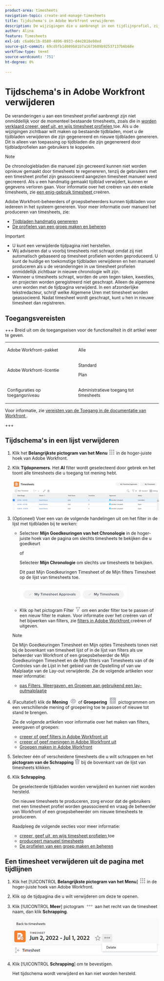 ```yaml
---
product-area: timesheets
navigation-topic: create-and-manage-timesheets
title: Tijdschema's in Adobe Workfront verwijderen
description: De wijzigingen die u aanbrengt in een tijdlijnprofiel, zijn niet onmiddellijk van kracht voor de momenteel bestaande tijdbladen, zoals uitgelegd in Create, geef, en wijs timesheet profielen uit. Als u de wijzigingen zichtbaar wilt maken op bestaande tijdbladen, moet u de tijdbladen verwijderen die zijn gegenereerd en nieuwe tijdbladen genereren. Dit is alleen van toepassing op tijdbladen die zijn gegenereerd door tijdbladprofielen aan gebruikers te koppelen.
author: Alina
feature: Timesheets
exl-id: c6a86c1b-8580-4896-8933-d4e2818e98ed
source-git-commit: 69cd5fb1d089b81b7a1673609b92537137b6b68e
workflow-type: tm+mt
source-wordcount: '751'
ht-degree: 0%

---
```


# Tijdschema&#39;s in Adobe Workfront verwijderen

De veranderingen u aan een timesheet profiel aanbrengt zijn niet onmiddellijk voor de momenteel bestaande timesheets, zoals die in [ worden verklaard creeer, geef uit, en wijs timesheet profielen ](../../timesheets/create-and-manage-timesheets/create-timesheet-profiles.md) toe. Als u de wijzigingen zichtbaar wilt maken op bestaande tijdbladen, moet u de tijdbladen verwijderen die zijn gegenereerd en nieuwe tijdbladen genereren. Dit is alleen van toepassing op tijdbladen die zijn gegenereerd door tijdbladprofielen aan gebruikers te koppelen.

>[!NOTE]
>
>De chronologiebladen die manueel zijn gecreeerd kunnen niet worden opnieuw gemaakt door timesheets te regenereren, tenzij de gebruikers met een timesheet profiel zijn geassocieerd aangezien timesheet manueel werd gecreeerd. Als u een handmatig gemaakt tijdblad verwijdert, kunnen er gegevens verloren gaan. Voor informatie over het creëren van één enkele timesheets, zie [ een enig-gebruik timesheet ](../../timesheets/create-and-manage-timesheets/create-tmshts.md) creëren.

Adobe Workfront-beheerders of groepsbeheerders kunnen tijdbladen voor iedereen in het systeem genereren. Voor meer informatie over manueel het produceren van timesheets, zie:

* [Tijdbladen handmatig genereren](../../timesheets/create-and-manage-timesheets/manually-generate-timesheets.md)
* [De profielen van een groep maken en beheren](../../administration-and-setup/manage-groups/work-with-group-objects/create-and-modify-a-groups-timesheet-profiles.md)

>[!IMPORTANT]
>
>* U kunt een verwijderde tijdpagina niet herstellen.
>* Wij adviseren dat u voorbij timesheets niet schrapt omdat zij niet automatisch gebaseerd op timesheet profielen worden geproduceerd. U kunt de huidige en toekomstige tijdbladen verwijderen en hen manueel produceren als u de veranderingen in uw timesheet profielen onmiddellijk zichtbaar in nieuwe chronologie wilt zijn.
>* Wanneer u timesheets schrapt, worden de uren tegen taken, kwesties, en projecten worden geregistreerd niet geschrapt. Alleen de algemene uren worden met de tijdpagina verwijderd. In een afzonderlijke tekstredacteur, schrijf welke Algemene Uren met timesheet worden geassocieerd. Nadat timesheet wordt geschrapt, kunt u hen in nieuwe timesheet dan registreren.
>

## Toegangsvereisten

+++ Breid uit om de toegangseisen voor de functionaliteit in dit artikel weer te geven.

<table style="table-layout:auto">
 <col> 
 <col>
 <tbody> 
  <tr> 
   <td>Adobe Workfront-pakket</td> 
   <td><p>Alle</p></td> 
  </tr> 
  <tr> 
   <td>Adobe Workfront-licentie</td> 
   <td>
   <p>Standard</p>
   <p>Plan</p></td>
  </tr> 
  <tr> 
   <td>Configuraties op toegangsniveau</td> 
   <td><p>Administratieve toegang tot timesheets</p> </td> 
  </tr> 
 </tbody> 
</table>

Voor informatie, zie [ vereisten van de Toegang in de documentatie van Workfront ](/help/quicksilver/administration-and-setup/add-users/access-levels-and-object-permissions/access-level-requirements-in-documentation.md).

+++

## Tijdschema&#39;s in een lijst verwijderen

1. Klik het **Belangrijkste pictogram van het Menu** ![](assets/main-menu-icon.png) in de hoger-juiste hoek van Adobe Workfront.

1. Klik **Tijdopnemers**. Het **Al** filter wordt geselecteerd door gebrek en het toont alle timesheets die u toegang tot mening hebt.

   ![](assets/timesheet-list-one-timesheet-selected-nwe-350x70.png)

1. (Optioneel) Voer een van de volgende handelingen uit om het filter in de lijst met tijdbladen bij te werken:

   * Selecteer **Mijn Goedkeuringen van het Chronologie** in de hoger-juiste hoek van de pagina om slechts timesheets te bekijken die u goedkeurt

     of

     Selecteer **Mijn Chronologie** om slechts uw timesheets te bekijken.

     Dit past Mijn Goedkeuringen Timesheet of de Mijn filters Timesheet op de lijst van timesheets toe.

     ![](assets/my-timesheet-approvals-my-timesheets-pills-on-timesheets-list-nwe-350x58.png)

   * Klik op het pictogram Filter ![](assets/filter-nwepng.png) om een ander filter toe te passen of een nieuw filter te maken. Voor informatie over het creëren van of het bijwerken van filters, zie [ filters in Adobe Workfront ](../../reports-and-dashboards/reports/reporting-elements/create-filters.md) creëren of uitgeven.

   >[!NOTE]
   >
   >De Mijn Goedkeuringen Timesheet en Mijn opties Timesheets tonen niet bij de bovenkant van timesheet lijst of in de lijst van filters als uw beheerder van Workfront of een groepsbeheerder de Mijn Goedkeuringen Timesheet en de Mijn filters van Timesheets van of de Controles van de Lijst in het gebied van de Opstelling of van uw Malplaatje van de Lay-out verwijderde. Zie de volgende artikelen voor meer informatie:
   >
   >   
   >   
   >   * [ pas Filters, Weergaven, en Groepen aan gebruikend een lay-outmalplaatje ](../../administration-and-setup/customize-workfront/use-layout-templates/customize-fvg-list-controls-layout-template.md)
   >   
   >

1. (Facultatief) klik de **Mening** ![](assets/view-icon.png) of **Groepering** ![](assets/grouping.png) pictogrammen om een verschillende mening of groepering toe te passen of nieuwe tot stand te brengen.

   Zie de volgende artikelen voor informatie over het maken van filters, weergaven of groepen:

   * [ creeer of geef filters in Adobe Workfront uit ](../../reports-and-dashboards/reports/reporting-elements/create-filters.md)
   * [ creeer of geef meningen in Adobe Workfront uit ](../../reports-and-dashboards/reports/reporting-elements/create-edit-views.md)
   * [Groepen maken in Adobe Workfront](../../reports-and-dashboards/reports/reporting-elements/create-groupings.md)

1. Selecteer één of verscheidene timesheets die u wilt schrappen en het **pictogram van de Schrapping** ![](assets/delete.png) bij de bovenkant van de lijst van timesheets klikken.

1. Klik **Schrapping**.

   De geselecteerde tijdbladen worden verwijderd en kunnen niet worden hersteld.

   Om nieuwe timesheets te produceren, zorg ervoor dat de gebruikers met een timesheet profiel worden geassocieerd en vraag de beheerder van Workfront of een groepsbeheerder om nieuwe timesheets te produceren.

   Raadpleeg de volgende secties voor meer informatie:

   * [ creeer, geef uit, en wijs timesheet profielen ](../../timesheets/create-and-manage-timesheets/create-timesheet-profiles.md) toe
   * [ produceert manueel timesheets ](../../timesheets/create-and-manage-timesheets/manually-generate-timesheets.md)
   * [De profielen van een groep maken en beheren](../../administration-and-setup/manage-groups/work-with-group-objects/create-and-modify-a-groups-timesheet-profiles.md)

## Een timesheet verwijderen uit de pagina met tijdlijnen

1. Klik het [!UICONTROL **Belangrijkste pictogram van het Menu**] ![](assets/main-menu-icon.png) in de hoger-juiste hoek van Adobe Workfront.
1. Klik op de tijdpagina die u wilt verwijderen om deze te openen.
1. Klik [!UICONTROL **Meer**] pictogram ![](assets/more-icon.png) aan het recht van de timesheet naam, dan klik **Schrapping**.

   ![ Schrap timesheet van timesheet pagina ](assets/delete-timesheet-from-timesheet-page.png)
1. Klik [!UICONTROL **Schrapping**] om te bevestigen.

   Het tijdschema wordt verwijderd en kan niet worden hersteld.
